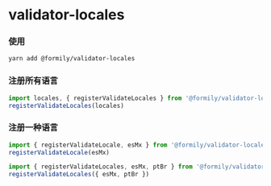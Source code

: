 # validator-locales

### 使用

```bash
yarn add @formily/validator-locales

```

### 注册所有语言

```typescript
import locales, { registerValidateLocales } from '@formily/validator-locales'
registerValidateLocales(locales)
```

### 注册一种语言

```typescript
import { registerValidateLocale, esMx } from '@formily/validator-locales'
registerValidateLocale(esMx)
```

```typescript
import { registerValidateLocales, esMx, ptBr } from '@formily/validator-locales'
registerValidateLocales({ esMx, ptBr })
```
